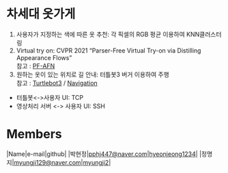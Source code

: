# 차세대 옷가게

1) 사용자가 지정하는 색에 따른 옷 추천: 각 픽셀의 RGB 평균 이용하여 KNN클러스터링
2) Virtual try on: CVPR 2021 “Parser-Free Virtual Try-on via Distilling Appearance Flows”      
   참고 : [PF-AFN](https://github.com/geyuying/PF-AFN#parser-free-virtual-try-on-via-distilling-appearance-flows-cvpr-2021)
4) 원하는 옷이 있는 위치로 길 안내: 터틀봇3 버거 이용하여 주행     
   참고 : [Turtlebot3](https://github.com/ROBOTIS-GIT/turtlebot3.git) / [Navigation](https://mecharithm.com/learning/lesson/autonomous-navigation-of-turtlebot-using-ros-61)

  

- 터틀봇<->사용자 UI: TCP   
- 영상처리 서버 <-> 사용자 UI: SSH        


# Members
|Name|e-mail|github|
|박현정|pphj447@naver.com|[hyeonjeong1234](https://gist.github.com/hyeonjeong1234)|
|정명지|myungji129@naver.com|[myungji2](https://gist.github.com/myungji2)|
